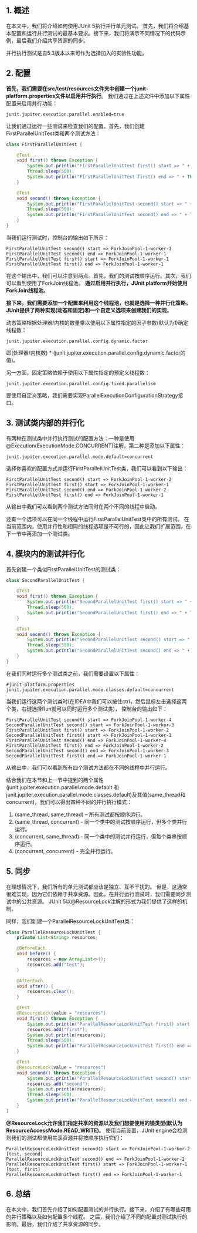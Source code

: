 ## 1. 概述

在本文中，我们将介绍如何使用JUnit 5执行并行单元测试。
首先，我们将介绍基本配置和运行并行测试的最基本要求。接下来，我们将演示不同情况下的代码示例，最后我们介绍共享资源的同步。

并行执行测试是自5.3版本以来可作为选择加入的实验性功能。

## 2. 配置

**首先，我们需要在src/test/resources文件夹中创建一个junit-platform.properties文件以启用并行执行**。
我们通过在上述文件中添加以下属性配置来启用并行功能：

```properties
junit.jupiter.execution.parallel.enabled=true
```

让我们通过运行一些测试来检查我们的配置。首先，我们创建FirstParallelUnitTest类和两个测试方法：

```java
class FirstParallelUnitTest {

    @Test
    void first() throws Exception {
        System.out.println("FirstParallelUnitTest first() start => " + Thread.currentThread().getName());
        Thread.sleep(500);
        System.out.println("FirstParallelUnitTest first() end => " + Thread.currentThread().getName());
    }

    @Test
    void second() throws Exception {
        System.out.println("FirstParallelUnitTest second() start => " + Thread.currentThread().getName());
        Thread.sleep(500);
        System.out.println("FirstParallelUnitTest second() end => " + Thread.currentThread().getName());
    }
}
```

当我们运行测试时，控制台的输出如下所示：

```text
FirstParallelUnitTest second() start => ForkJoinPool-1-worker-1
FirstParallelUnitTest second() end => ForkJoinPool-1-worker-1
FirstParallelUnitTest first() start => ForkJoinPool-1-worker-1
FirstParallelUnitTest first() end => ForkJoinPool-1-worker-1
```

在这个输出中，我们可以注意到两点。首先，我们的测试按顺序运行。其次，我们可以看到使用了ForkJoin线程池。
**通过启用并行执行，JUnit platform开始使用ForkJoin线程池**。

**接下来，我们需要添加一个配置来利用这个线程池，也就是选择一种并行化策略。
JUnit提供了两种实现(动态和固定)和一个自定义选项来创建我们的实现**。

动态策略根据处理器/内核的数量乘以使用以下属性指定的因子参数(默认为1)确定线程数：

```text
junit.jupiter.execution.parallel.config.dynamic.factor
```

即(处理器/内核数) * (junit.jupiter.execution.parallel.config.dynamic.factor的值)。

另一方面，固定策略依赖于使用以下属性指定的预定义线程数：

```text
junit.jupiter.execution.parallel.config.fixed.parallelism
```

要使用自定义策略，我们需要实现ParallelExecutionConfigurationStrategy接口。

## 3. 测试类内部的并行化

有两种在测试类中并行执行测试的配置方法：一种是使用@Execution(ExecutionMode.CONCURRENT)注解，第二种是添加以下属性：

```properties
junit.jupiter.execution.parallel.mode.default=concurrent
```

选择你喜欢的配置方式并运行FirstParallelUnitTest类，我们可以看到以下输出：

```text
FirstParallelUnitTest second() start => ForkJoinPool-1-worker-2
FirstParallelUnitTest first() start => ForkJoinPool-1-worker-1
FirstParallelUnitTest second() end => ForkJoinPool-1-worker-2
FirstParallelUnitTest first() end => ForkJoinPool-1-worker-1
```

从输出中我们可以看到两个测试方法同时在两个不同的线程中启动。

还有一个选项可以在同一个线程中运行FirstParallelUnitTest类中的所有测试。
在当前范围内，使用并行性和相同的线程选项是不可行的，因此让我们扩展范围，在下一节中再添加一个测试类。

## 4. 模块内的测试并行化

首先创建一个类似FirstParallelUnitTest的测试类：

```java
class SecondParallelUnitTest {

    @Test
    void first() throws Exception {
        System.out.println("SecondParallelUnitTest first() start => " + Thread.currentThread().getName());
        Thread.sleep(500);
        System.out.println("SecondParallelUnitTest first() end => " + Thread.currentThread().getName());
    }

    @Test
    void second() throws Exception {
        System.out.println("SecondParallelUnitTest second() start => " + Thread.currentThread().getName());
        Thread.sleep(500);
        System.out.println("SecondParallelUnitTest second() end => " + Thread.currentThread().getName());
    }
}
```

在我们同时运行多个测试类之前，我们需要设置以下属性：

```properties
#junit-platform.properties
junit.jupiter.execution.parallel.mode.classes.default=concurrent
```

当我们运行这两个测试类时(在IDEA中我们可以按住ctrl，然后鼠标左击选择这两个类，右键选择Run就可以同时运行多个测试类)，
控制台的输出如下：

```text
FirstParallelUnitTest second() start => ForkJoinPool-1-worker-4
SecondParallelUnitTest second() start => ForkJoinPool-1-worker-3
FirstParallelUnitTest first() start => ForkJoinPool-1-worker-2
SecondParallelUnitTest first() start => ForkJoinPool-1-worker-1
FirstParallelUnitTest second() end => ForkJoinPool-1-worker-4
FirstParallelUnitTest first() end => ForkJoinPool-1-worker-2
SecondParallelUnitTest second() end => ForkJoinPool-1-worker-3
SecondParallelUnitTest first() end => ForkJoinPool-1-worker-1
```

从输出中，我们可以看到所有四个测试方法都在不同的线程中并行运行。

结合我们在本节和上一节中提到的两个属性(junit.jupiter.execution.parallel.mode.default
和junit.jupiter.execution.parallel.mode.classes.default)及其值(same_thread和concurrent)，我们可以得出四种不同的并行执行模式：

1. (same_thread, same_thread) – 所有测试都按顺序运行。
2. (same_thread, concurrent) - 同一个类中的测试按顺序运行，但多个类并行运行。
3. (concurrent, same_thread) - 同一个类中的测试并行运行，但每个类串按顺序运行。
4. (concurrent, concurrent) - 完全并行运行。

## 5. 同步

在理想情况下，我们所有的单元测试都应该是独立、互不干扰的。
但是，这通常很难实现，因为它们依赖于共享资源。因此，在并行运行测试时，我们需要同步测试中的公共资源。
JUnit 5以@ResourceLock注解的形式为我们提供了这样的机制。

同样，我们新建一个ParallelResourceLockUnitTest类：

```java
class ParallelResourceLockUnitTest {
    private List<String> resources;

    @BeforeEach
    void before() {
        resources = new ArrayList<>();
        resources.add("test");
    }

    @AfterEach
    void after() {
        resources.clear();
    }

    @Test
    @ResourceLock(value = "resources")
    void first() throws Exception {
        System.out.println("ParallelResourceLockUnitTest first() start => " + Thread.currentThread().getName());
        resources.add("first");
        System.out.println(resources);
        Thread.sleep(500);
        System.out.println("ParallelResourceLockUnitTest first() end => " + Thread.currentThread().getName());
    }

    @Test
    @ResourceLock(value = "resources")
    void second() throws Exception {
        System.out.println("ParallelResourceLockUnitTest second() start => " + Thread.currentThread().getName());
        resources.add("second");
        System.out.println(resources);
        Thread.sleep(500);
        System.out.println("ParallelResourceLockUnitTest second() end => " + Thread.currentThread().getName());
    }
}
```

**@ResourceLock允许我们指定共享的资源以及我们想要使用的锁类型(默认为ResourceAccessMode.READ_WRITE)**。
使用当前设置，JUnit engine会检测到我们的测试都使用共享资源并将按顺序执行它们：

```text
ParallelResourceLockUnitTest second() start => ForkJoinPool-1-worker-2
[test, second]
ParallelResourceLockUnitTest second() end => ForkJoinPool-1-worker-2
ParallelResourceLockUnitTest first() start => ForkJoinPool-1-worker-1
[test, first]
ParallelResourceLockUnitTest first() end => ForkJoinPool-1-worker-1
```

## 6. 总结

在本文中，我们首先介绍了如何配置测试的并行执行。接下来，介绍了有哪些可用的并行策略以及如何配置多个线程。
之后，我们介绍了不同的配置对测试执行的影响。最后，我们介绍了共享资源的同步。